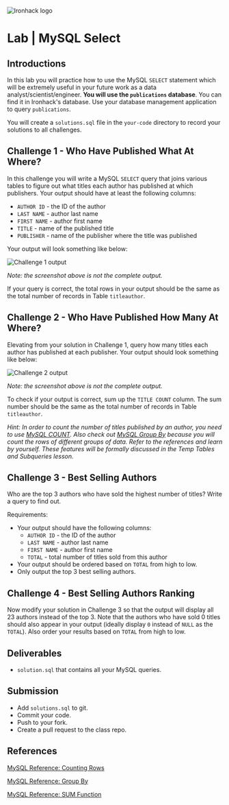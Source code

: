 ![Ironhack logo](https://i.imgur.com/1QgrNNw.png)

# Lab | MySQL Select

## Introductions

In this lab you will practice how to use the MySQL `SELECT` statement which will be extremely useful in your future work as a data analyst/scientist/engineer. **You will use the `publications` database**. You can find it in Ironhack's database. Use your database management application to query `publications`. 

You will create a `solutions.sql` file in the `your-code` directory to record your solutions to all challenges.

## Challenge 1 - Who Have Published What At Where?

In this challenge you will write a MySQL `SELECT` query that joins various tables to figure out what titles each author has published at which publishers. Your output should have at least the following columns:

* `AUTHOR ID` - the ID of the author
* `LAST NAME` - author last name
* `FIRST NAME` - author first name
* `TITLE` - name of the published title
* `PUBLISHER` - name of the publisher where the title was published

Your output will look something like below:

![Challenge 1 output](./images/challenge-1.png)

*Note: the screenshot above is not the complete output.*

If your query is correct, the total rows in your output should be the same as the total number of records in Table `titleauthor`.

## Challenge 2 - Who Have Published How Many At Where?

Elevating from your solution in Challenge 1, query how many titles each author has published at each publisher. Your output should look something like below:

![Challenge 2 output](./images/challenge-2.png)

*Note: the screenshot above is not the complete output.*

To check if your output is correct, sum up the `TITLE COUNT` column. The sum number should be the same as the total number of records in Table `titleauthor`.

*Hint: In order to count the number of titles published by an author, you need to use [MySQL COUNT](https://dev.mysql.com/doc/refman/8.0/en/counting-rows.html). Also check out [MySQL Group By](https://dev.mysql.com/doc/refman/8.0/en/group-by-modifiers.html) because you will count the rows of different groups of data. Refer to the references and learn by yourself. These features will be formally discussed in the Temp Tables and Subqueries lesson.*

## Challenge 3 - Best Selling Authors

Who are the top 3 authors who have sold the highest number of titles? Write a query to find out.

Requirements:

* Your output should have the following columns:
	* `AUTHOR ID` - the ID of the author
	* `LAST NAME` - author last name
	* `FIRST NAME` - author first name
	* `TOTAL` - total number of titles sold from this author
* Your output should be ordered based on `TOTAL` from high to low.
* Only output the top 3 best selling authors.

## Challenge 4 - Best Selling Authors Ranking

Now modify your solution in Challenge 3 so that the output will display all 23 authors instead of the top 3. Note that the authors who have sold 0 titles should also appear in your output (ideally display `0` instead of `NULL` as the `TOTAL`). Also order your results based on `TOTAL` from high to low.

## Deliverables

* `solution.sql` that contains all your MySQL queries.

## Submission

* Add `solutions.sql` to git.
* Commit your code.
* Push to your fork.
* Create a pull request to the class repo.

## References

[MySQL Reference: Counting Rows](https://dev.mysql.com/doc/refman/8.0/en/counting-rows.html)

[MySQL Reference: Group By](https://dev.mysql.com/doc/refman/8.0/en/group-by-modifiers.html)

[MySQL Reference: SUM Function](https://dev.mysql.com/doc/refman/8.0/en/group-by-functions.html#function_sum)

